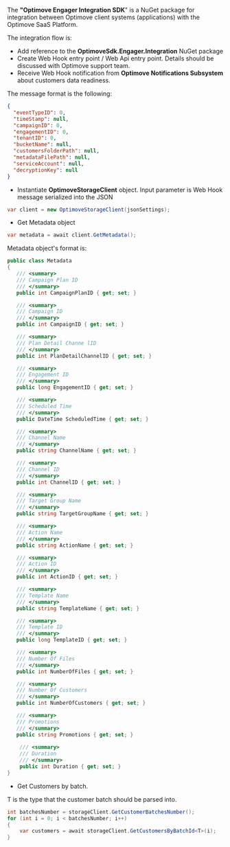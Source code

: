 The **"Optimove Engager Integration SDK**" is a NuGet package for integration between Optimove client systems (applications) with the Optimove SaaS Platform.

The integration flow is:
- Add reference to the **OptimoveSdk.Engager.Integration** NuGet package
- Create Web Hook entry point / Web Api entry point. Details should be discussed with Optimove support team.
- Receive Web Hook notification from **Optimove Notifications Subsystem** about customers data readiness.

The message format is the following:
```json
{
  "eventTypeID": 0,
  "timeStamp": null,
  "campaignID": 0,
  "engagementID": 0,
  "tenantID": 0,
  "bucketName": null,
  "customersFolderPath": null,
  "metadataFilePath": null,
  "serviceAccount": null,
  "decryptionKey": null
}
```
- Instantiate **OptimoveStorageClient** object. Input parameter is Web Hook message serialized into the JSON
```csharp
var client = new OptimoveStorageClient(jsonSettings);
```
- Get Metadata object
```csharp
var metadata = await client.GetMetadata();
```
Metadata object's format is:
```csharp
public class Metadata
{
   /// <summary>
   /// Campaign Plan ID
   /// </summary>
   public int CampaignPlanID { get; set; }

   /// <summary>
   /// Campaign ID
   /// </summary>
   public int CampaignID { get; set; }

   /// <summary>
   /// Plan Detail Channe lID
   /// </summary>
   public int PlanDetailChannelID { get; set; }

   /// <summary>
   /// Engagement ID
   /// </summary>
   public long EngagementID { get; set; }

   /// <summary>
   /// Scheduled Time
   /// </summary>
   public DateTime ScheduledTime { get; set; }

   /// <summary>
   /// Channel Name
   /// </summary>
   public string ChannelName { get; set; }

   /// <summary>
   /// Channel ID
   /// </summary>
   public int ChannelID { get; set; }

   /// <summary>
   /// Target Group Name
   /// </summary>
   public string TargetGroupName { get; set; }

   /// <summary>
   /// Action Name
   /// </summary>
   public string ActionName { get; set; }

   /// <summary>
   /// Action ID
   /// </summary>
   public int ActionID { get; set; }

   /// <summary>
   /// Template Name
   /// </summary>
   public string TemplateName { get; set; }

   /// <summary>
   /// Template ID
   /// </summary>
   public long TemplateID { get; set; }

   /// <summary>
   /// Number Of Files
   /// </summary>
   public int NumberOfFiles { get; set; }

   /// <summary>
   /// Number Of Customers
   /// </summary>
   public int NumberOfCustomers { get; set; }

   /// <summary>
   /// Promotions
   /// </summary>
   public string Promotions { get; set; }
   
	/// <summary>
	/// Duration
	/// </summary>
	public int Duration { get; set; }
}
```
- Get Customers by batch.

T is the type that the customer batch should be parsed into.

```csharp
int batchesNumber = storageClient.GetCustomerBatchesNumber();
for (int i = 0; i < batchesNumber; i++)
{
	var customers = await storageClient.GetCustomersByBatchId<T>(i);
}
```
